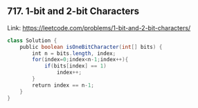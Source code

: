 ## 717. 1-bit and 2-bit Characters
Link: https://leetcode.com/problems/1-bit-and-2-bit-characters/

```java
class Solution {
    public boolean isOneBitCharacter(int[] bits) {
        int n = bits.length, index;
        for(index=0;index<n-1;index++){
            if(bits[index] == 1)
                index++;
        }
        return index == n-1;
    }
}
```
